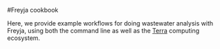 #Freyja cookbook

Here, we provide example workflows for doing wastewater analysis with Freyja, using both the command line as well as the [Terra](https://terra.bio/) computing ecosystem. 

